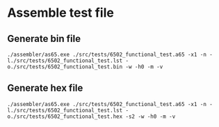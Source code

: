 # Assemble test file

## Generate bin file

```console
./assembler/as65.exe ./src/tests/6502_functional_test.a65 -x1 -n -l./src/tests/6502_functional_test.lst -o./src/tests/6502_functional_test.bin -w -h0 -m -v
```

## Generate hex file

```console
./assembler/as65.exe ./src/tests/6502_functional_test.a65 -x1 -n -l./src/tests/6502_functional_test.lst -o./src/tests/6502_functional_test.hex -s2 -w -h0 -m -v
```

